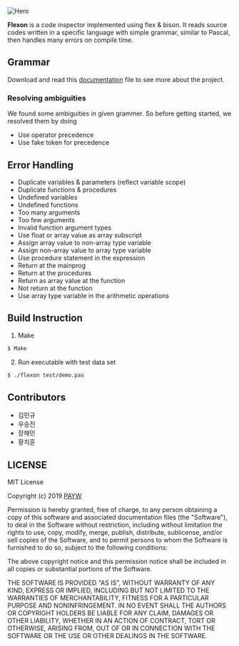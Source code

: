 ![Hero](https://user-images.githubusercontent.com/19797697/69917292-ae06da00-14a7-11ea-9eb6-b06898bfffef.png)


**Flexon** is a code inspector implemented using flex & bison. It reads source codes written in a specific language with simple grammar, similar to Pascal, then handles many errors on compile time.

## Grammar

Download and read this [documentation](https://github.com/ihooni/flexon/files/3908466/Term.Project.in.PL.final.pdf) file to see more about the project.

### Resolving ambiguities

We found some ambiguities in given grammer. So before getting started, we resolved them by doing

- Use operator precedence
- Use fake token for precedence

## Error Handling

- Duplicate variables & parameters (reflect variable scope)
- Duplicate functions & procedures
- Undefined variables
- Undefined functions
- Too many arguments
- Too few arguments
- Invalid function argument types
- Use float or array value as array subscript
- Assign array value to non-array type variable
- Assign non-array value to array type variable
- Use procedure statement in the expression
- Return at the mainprog
- Return at the procedures
- Return as array value at the function
- Not return at the function
- Use array type variable in the arithmetic operations

## Build Instruction

1. Make

```bash
$ Make
```

2. Run executable with test data set

```bash
$ ./flexon test/demo.pas
```

## Contributors

- 김민규
- 우승진
- 장해민
- 황치훈

## LICENSE

MIT License

Copyright (c) 2019 [PAYW](https://payw.org)

Permission is hereby granted, free of charge, to any person obtaining a copy
of this software and associated documentation files (the "Software"), to deal
in the Software without restriction, including without limitation the rights
to use, copy, modify, merge, publish, distribute, sublicense, and/or sell
copies of the Software, and to permit persons to whom the Software is
furnished to do so, subject to the following conditions:

The above copyright notice and this permission notice shall be included in all
copies or substantial portions of the Software.

THE SOFTWARE IS PROVIDED "AS IS", WITHOUT WARRANTY OF ANY KIND, EXPRESS OR
IMPLIED, INCLUDING BUT NOT LIMITED TO THE WARRANTIES OF MERCHANTABILITY,
FITNESS FOR A PARTICULAR PURPOSE AND NONINFRINGEMENT. IN NO EVENT SHALL THE
AUTHORS OR COPYRIGHT HOLDERS BE LIABLE FOR ANY CLAIM, DAMAGES OR OTHER
LIABILITY, WHETHER IN AN ACTION OF CONTRACT, TORT OR OTHERWISE, ARISING FROM,
OUT OF OR IN CONNECTION WITH THE SOFTWARE OR THE USE OR OTHER DEALINGS IN THE
SOFTWARE.
